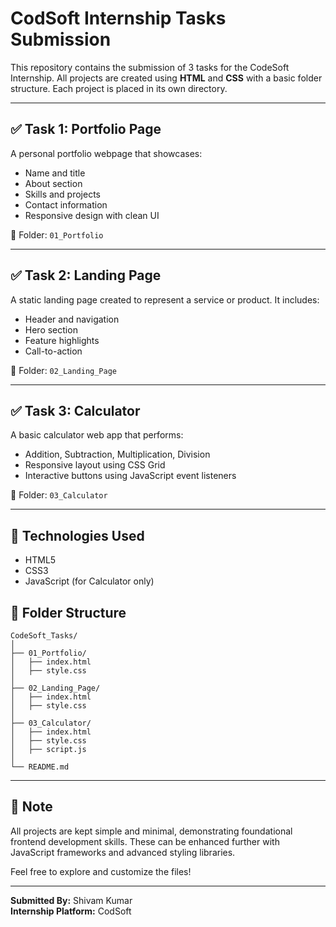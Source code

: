 # CodSoft Internship Tasks Submission

This repository contains the submission of 3 tasks for the CodeSoft Internship. All projects are created using **HTML** and **CSS** with a basic folder structure. Each project is placed in its own directory.

---

## ✅ Task 1: Portfolio Page

A personal portfolio webpage that showcases:

- Name and title
- About section
- Skills and projects
- Contact information
- Responsive design with clean UI

📁 Folder: `01_Portfolio`

---

## ✅ Task 2: Landing Page

A static landing page created to represent a service or product. It includes:

- Header and navigation
- Hero section
- Feature highlights
- Call-to-action

📁 Folder: `02_Landing_Page`

---

## ✅ Task 3: Calculator

A basic calculator web app that performs:

- Addition, Subtraction, Multiplication, Division
- Responsive layout using CSS Grid
- Interactive buttons using JavaScript event listeners

📁 Folder: `03_Calculator`

---

## 🔧 Technologies Used

- HTML5
- CSS3
- JavaScript (for Calculator only)

## 📁 Folder Structure

```
CodeSoft_Tasks/
│
├── 01_Portfolio/
│   ├── index.html
│   ├── style.css
│
├── 02_Landing_Page/
│   ├── index.html
│   ├── style.css
│
├── 03_Calculator/
│   ├── index.html
│   ├── style.css
│   ├── script.js
│
└── README.md
```

---

## 📌 Note

All projects are kept simple and minimal, demonstrating foundational frontend development skills. These can be enhanced further with JavaScript frameworks and advanced styling libraries.

Feel free to explore and customize the files!

---

**Submitted By:** Shivam Kumar\
**Internship Platform:** CodSoft

